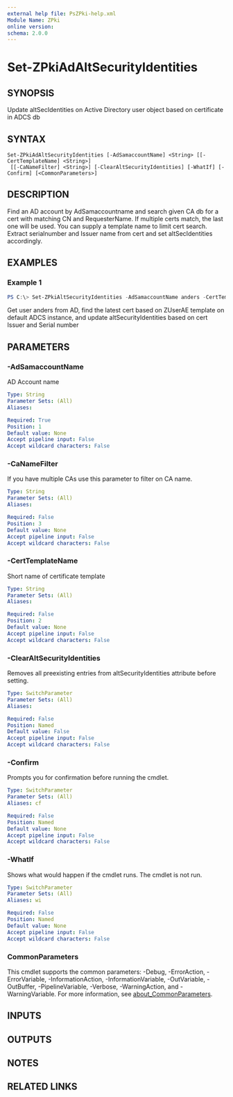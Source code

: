 ```yaml
---
external help file: PsZPki-help.xml
Module Name: ZPki
online version:
schema: 2.0.0
---
```


# Set-ZPkiAdAltSecurityIdentities

## SYNOPSIS
Update altSecIdentities on Active Directory user object based on certificate in ADCS db

## SYNTAX

```
Set-ZPkiAdAltSecurityIdentities [-AdSamaccountName] <String> [[-CertTemplateName] <String>]
 [[-CaNameFilter] <String>] [-ClearAltSecurityIdentities] [-WhatIf] [-Confirm] [<CommonParameters>]
```

## DESCRIPTION
Find an AD account by AdSamaccountname and search given CA db for a cert with matching CN and RequesterName.
If multiple certs match, the last one will be used.
You can supply a template name to limit cert search.
Extract serialnumber and Issuer name from cert and set altSecIdentities accordingly.

## EXAMPLES

### Example 1
```powershell
PS C:\> Set-ZPkiAltSecurityIdentities -AdSamaccountName anders -CertTemplateName ZUserAE
```

Get user anders from AD, find the latest cert based on ZUserAE template on default ADCS instance,
and update altSecurityIdentities based on cert Issuer and Serial number

## PARAMETERS

### -AdSamaccountName
AD Account name

```yaml
Type: String
Parameter Sets: (All)
Aliases:

Required: True
Position: 1
Default value: None
Accept pipeline input: False
Accept wildcard characters: False
```

### -CaNameFilter
If you have multiple CAs use this parameter to filter on CA name.

```yaml
Type: String
Parameter Sets: (All)
Aliases:

Required: False
Position: 3
Default value: None
Accept pipeline input: False
Accept wildcard characters: False
```

### -CertTemplateName
Short name of certificate template

```yaml
Type: String
Parameter Sets: (All)
Aliases:

Required: False
Position: 2
Default value: None
Accept pipeline input: False
Accept wildcard characters: False
```

### -ClearAltSecurityIdentities
Removes all preexisting entries from altSecurityIdentities attribute before setting.

```yaml
Type: SwitchParameter
Parameter Sets: (All)
Aliases:

Required: False
Position: Named
Default value: False
Accept pipeline input: False
Accept wildcard characters: False
```

### -Confirm
Prompts you for confirmation before running the cmdlet.

```yaml
Type: SwitchParameter
Parameter Sets: (All)
Aliases: cf

Required: False
Position: Named
Default value: None
Accept pipeline input: False
Accept wildcard characters: False
```

### -WhatIf
Shows what would happen if the cmdlet runs.
The cmdlet is not run.

```yaml
Type: SwitchParameter
Parameter Sets: (All)
Aliases: wi

Required: False
Position: Named
Default value: None
Accept pipeline input: False
Accept wildcard characters: False
```

### CommonParameters
This cmdlet supports the common parameters: -Debug, -ErrorAction, -ErrorVariable, -InformationAction, -InformationVariable, -OutVariable, -OutBuffer, -PipelineVariable, -Verbose, -WarningAction, and -WarningVariable. For more information, see [about_CommonParameters](http://go.microsoft.com/fwlink/?LinkID=113216).

## INPUTS

## OUTPUTS

## NOTES

## RELATED LINKS
